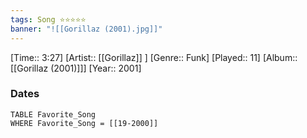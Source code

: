 ```yaml
---
tags: Song ⭐⭐⭐⭐⭐ 
banner: "![[Gorillaz (2001).jpg]]"
---
```

[Time:: 3:27]
[Artist:: [[Gorillaz]] ]
[Genre:: Funk]
[Played:: 11]
[Album:: [[Gorillaz (2001)]]]
[Year:: 2001]
### Dates
````dataview
TABLE Favorite_Song
WHERE Favorite_Song = [[19-2000]]
````